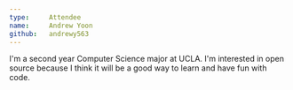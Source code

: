 ```yaml
---
type:     Attendee
name:     Andrew Yoon
github:   andrewy563
---
```


I'm a second year Computer Science major at UCLA. I'm interested in open source because I think it will be a good way to learn and have
fun with code.
